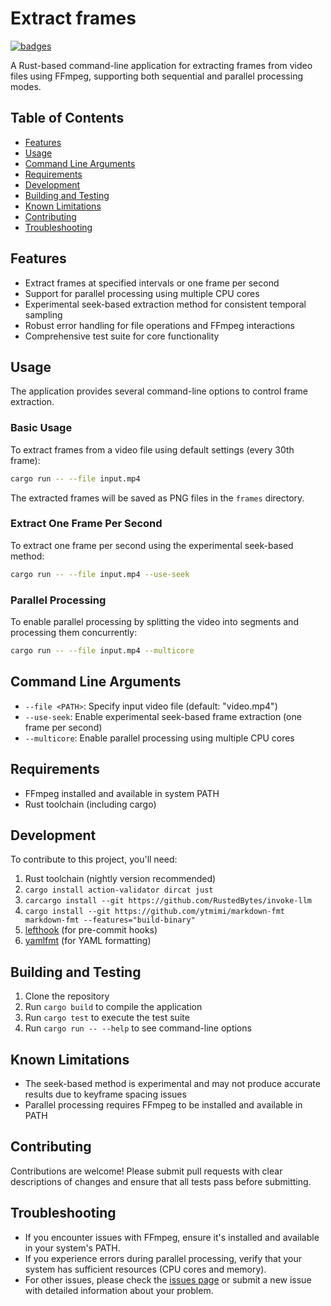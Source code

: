 # Extract frames

[![badges](https://img.shields.io/badge/open-all_badges-green)](./BADGES.md)

A Rust-based command-line application for extracting frames from video files
using FFmpeg, supporting both sequential and parallel processing modes.

## Table of Contents

* [Features](#features)
* [Usage](#usage)
* [Command Line Arguments](#command-line-arguments)
* [Requirements](#requirements)
* [Development](#development)
* [Building and Testing](#building-and-testing)
* [Known Limitations](#known-limitations)
* [Contributing](#contributing)
* [Troubleshooting](#troubleshooting)

## Features

* Extract frames at specified intervals or one frame per second
* Support for parallel processing using multiple CPU cores
* Experimental seek-based extraction method for consistent temporal sampling
* Robust error handling for file operations and FFmpeg interactions
* Comprehensive test suite for core functionality

## Usage

The application provides several command-line options to control frame
extraction.

### Basic Usage

To extract frames from a video file using default settings (every 30th frame):

```bash
cargo run -- --file input.mp4
```

The extracted frames will be saved as PNG files in the `frames` directory.

### Extract One Frame Per Second

To extract one frame per second using the experimental seek-based method:

```bash
cargo run -- --file input.mp4 --use-seek
```

### Parallel Processing

To enable parallel processing by splitting the video into segments and
processing them concurrently:

```bash
cargo run -- --file input.mp4 --multicore
```

## Command Line Arguments

* `--file <PATH>`: Specify input video file (default: "video.mp4")
* `--use-seek`: Enable experimental seek-based frame extraction (one frame per
  second)
* `--multicore`: Enable parallel processing using multiple CPU cores

## Requirements

* FFmpeg installed and available in system PATH
* Rust toolchain (including cargo)

## Development

To contribute to this project, you'll need:

1. Rust toolchain (nightly version recommended)
2. `cargo install action-validator dircat just`
3. `carcargo install --git https://github.com/RustedBytes/invoke-llm`
4. `cargo install --git https://github.com/ytmimi/markdown-fmt markdown-fmt
   --features="build-binary"`
5. [lefthook](https://github.com/evilmartians/lefthook) (for pre-commit hooks)
6. [yamlfmt](https://github.com/google/yamlfmt) (for YAML formatting)

## Building and Testing

1. Clone the repository
2. Run `cargo build` to compile the application
3. Run `cargo test` to execute the test suite
4. Run `cargo run -- --help` to see command-line options

## Known Limitations

* The seek-based method is experimental and may not produce accurate results due
  to keyframe spacing issues
* Parallel processing requires FFmpeg to be installed and available in PATH

## Contributing

Contributions are welcome! Please submit pull requests with clear descriptions
of changes and ensure that all tests pass before submitting.

## Troubleshooting

* If you encounter issues with FFmpeg, ensure it's installed and available in
  your system's PATH.
* If you experience errors during parallel processing, verify that your system
  has sufficient resources (CPU cores and memory).
* For other issues, please check the [issues
  page](https://github.com/RustedBytes/extract-frames/issues) or submit a new
  issue with detailed information about your problem.
